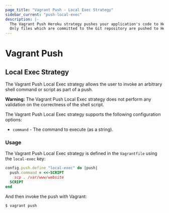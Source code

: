 ```yaml
---
page_title: "Vagrant Push - Local Exec Strategy"
sidebar_current: "push-local-exec"
description: |-
  The Vagrant Push Heroku strategy pushes your application's code to Heroku.
  Only files which are committed to the Git repository are pushed to Heroku.
---
```


# Vagrant Push

## Local Exec Strategy

The Vagrant Push Local Exec strategy allows the user to invoke an arbitrary
shell command or script as part of a push.

<div class="alert alert-warn">
  <p>
    <strong>Warning:</strong> The Vagrant Push Local Exec strategy does not
    perform any validation on the correctness of the shell script.
  </p>
</div>

The Vagrant Push Local Exec strategy supports the following configuration
options:

- `command` - The command to execute (as a string).


### Usage

The Vagrant Push Local Exec strategy is defined in the `Vagrantfile` using the
`local-exec` key:

```ruby
config.push.define "local-exec" do |push|
  push.command = <<-SCRIPT
    scp . /var/www/website
  SCRIPT
end
```

And then invoke the push with Vagrant:

```shell
$ vagrant push
```
